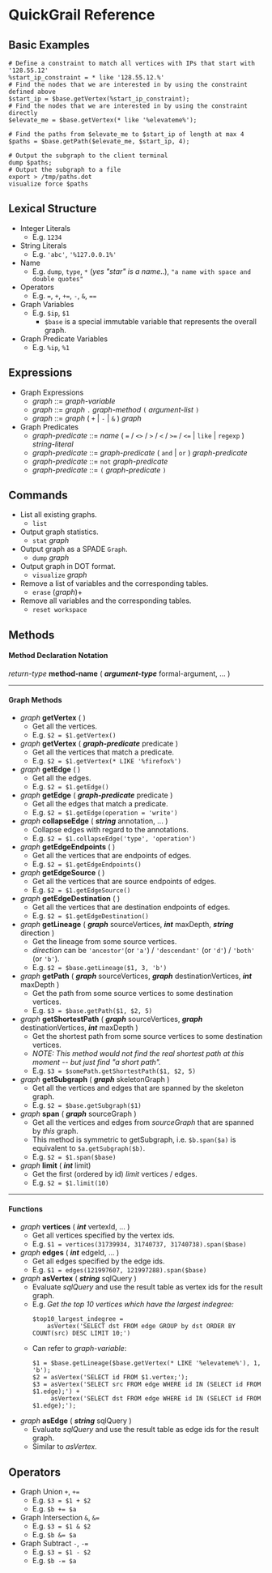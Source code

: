 # QuickGrail Reference

## Basic Examples
```
# Define a constraint to match all vertices with IPs that start with '128.55.12'
%start_ip_constraint = * like '128.55.12.%'
# Find the nodes that we are interested in by using the constraint defined above
$start_ip = $base.getVertex(%start_ip_constraint);
# Find the nodes that we are interested in by using the constraint directly
$elevate_me = $base.getVertex(* like '%elevateme%');

# Find the paths from $elevate_me to $start_ip of length at max 4
$paths = $base.getPath($elevate_me, $start_ip, 4);

# Output the subgraph to the client terminal
dump $paths;
# Output the subgraph to a file
export > /tmp/paths.dot
visualize force $paths
```

## Lexical Structure
* Integer Literals
  * E.g. `1234`
* String Literals
  * E.g. `'abc'`, `'%127.0.0.1%'`
* Name
  * E.g. `dump`, `type`, `*` (_yes "star" is a name_..), `"a name with space and double quotes"`
* Operators
  * E.g. `=`, `+`, `+=`, `-`, `&`, `==`
* Graph Variables
  * E.g. `$ip`, `$1`
    * `$base` is a special immutable variable that represents the overall graph.
* Graph Predicate Variables
  * E.g. `%ip`, `%1`

## Expressions
* Graph Expressions
  * _graph_ ::= _graph-variable_
  * _graph_ ::= _graph_ `.` _graph-method_ `(` _argument-list_ `)`
  * _graph_ ::= _graph_ ( `+` | `-` | `&` ) _graph_
* Graph Predicates
  * _graph-predicate_ ::= _name_ ( `=` / `<>` / `>` / `<` / `>=` / `<=` | `like` | `regexp` ) _string-literal_
  * _graph-predicate_ ::= _graph-predicate_ ( `and` | `or` ) _graph-predicate_
  * _graph-predicate_ ::= `not` _graph-predicate_
  * _graph-predicate_ ::= `(` _graph-predicate_ `)`

## Commands
* List all existing graphs.
  * `list`
* Output graph statistics.
  * `stat` _graph_
* Output graph as a SPADE `Graph`.
  * `dump` _graph_
* Output graph in DOT format.
  * `visualize` _graph_
* Remove a list of variables and the corresponding tables.
  * `erase` (_graph_)+
* Remove all variables and the corresponding tables.
  * `reset workspace`

## Methods
#### Method Declaration Notation

_return-type_ **method-name** ( **_argument-type_** formal-argument, ... )

---

#### Graph Methods
* _graph_ **getVertex** ( )
  * Get all the vertices.
  * E.g. `$2 = $1.getVertex()`
* _graph_ **getVertex** ( **_graph-predicate_** predicate )
  * Get all the vertices that match a predicate.
  * E.g. `$2 = $1.getVertex(* LIKE '%firefox%')`
* _graph_ **getEdge** ( )
  * Get all the edges.
  * E.g. `$2 = $1.getEdge()`
* _graph_ **getEdge** ( **_graph-predicate_** predicate )
  * Get all the edges that match a predicate.
  * E.g. `$2 = $1.getEdge(operation = 'write')`
* _graph_ **collapseEdge** ( **_string_** annotation, ... )
  * Collapse edges with regard to the annotations.
  * E.g. `$2 = $1.collapseEdge('type', 'operation')`
* _graph_ **getEdgeEndpoints** ( )
  * Get all the vertices that are endpoints of edges.
  * E.g. `$2 = $1.getEdgeEndpoints()`
* _graph_ **getEdgeSource** ( )
  * Get all the vertices that are source endpoints of edges.
  * E.g. `$2 = $1.getEdgeSource()`
* _graph_ **getEdgeDestination** ( )
  * Get all the vertices that are destination endpoints of edges.
  * E.g. `$2 = $1.getEdgeDestination()`
* _graph_ **getLineage** ( **_graph_** sourceVertices, **_int_** maxDepth, **_string_** direction )
  * Get the lineage from some source vertices.
  * _direction_ can be `'ancestor'`(or `'a'`) / `'descendant'` (or `'d'`) / `'both'` (or `'b'`).
  * E.g. `$2 = $base.getLineage($1, 3, 'b')`
* _graph_ **getPath** ( **_graph_** sourceVertices, **_graph_** destinationVertices, **_int_** maxDepth )
  * Get the path from some source vertices to some destination vertices.
  * E.g. `$3 = $base.getPath($1, $2, 5)`
* _graph_ **getShortestPath** ( **_graph_** sourceVertices, **_graph_** destinationVertices, **_int_** maxDepth )
  * Get the shortest path from some source vertices to some destination vertices.
  * _NOTE: This method would not find the real shortest path at this moment -- but just find "a short path"._
  * E.g. `$3 = $somePath.getShortestPath($1, $2, 5)`
* _graph_ **getSubgraph** ( **_graph_** skeletonGraph )
  * Get all the vertices and edges that are spanned by the skeleton graph.
  * E.g. `$2 = $base.getSubgraph($1)`
* _graph_ **span** ( **_graph_** sourceGraph )
  * Get all the vertices and edges from _sourceGraph_ that are spanned by _this_ graph.
  * This method is symmetric to getSubgraph, i.e. `$b.span($a)` is equivalent to `$a.getSubgraph($b)`.
  * E.g. `$2 = $1.span($base)`
* _graph_ **limit** ( **_int_** limit)
  * Get the first (ordered by id) _limit_ vertices / edges.
  * E.g. `$2 = $1.limit(10)`
---
#### Functions
* _graph_ **vertices** ( **_int_** vertexId, ... )
  * Get all vertices specified by the vertex ids.
  * E.g. `$1 = vertices(31739934, 31740737, 31740738).span($base)`
* _graph_ **edges** ( **_int_** edgeId, ... )
  * Get all edges specified by the edge ids.
  * E.g. `$1 = edges(121997607, 121997288).span($base)`
* _graph_ **asVertex** ( **_string_** sqlQuery )
  * Evaluate _sqlQuery_ and use the result table as vertex ids for the result graph.
  * E.g. _Get the top 10 vertices which have the largest indegree:_
    ```
    $top10_largest_indegree =
        asVertex('SELECT dst FROM edge GROUP by dst ORDER BY COUNT(src) DESC LIMIT 10;')
    ```
  * Can refer to _graph-variable_:
    ```
    $1 = $base.getLineage($base.getVertex(* LIKE '%elevateme%'), 1, 'b');
    $2 = asVertex('SELECT id FROM $1.vertex;');
    $3 = asVertex('SELECT src FROM edge WHERE id IN (SELECT id FROM $1.edge);') +
         asVertex('SELECT dst FROM edge WHERE id IN (SELECT id FROM $1.edge);');
    ```
* _graph_ **asEdge** ( **_string_** sqlQuery )
  * Evaluate _sqlQuery_ and use the result table as edge ids for the result graph.
  * Similar to _asVertex_.

## Operators
* Graph Union `+`, `+=`
  * E.g. `$3 = $1 + $2`
  * E.g. `$b += $a`
* Graph Intersection `&`, `&=`
  * E.g. `$3 = $1 & $2`
  * E.g. `$b &= $a`
* Graph Subtract `-`, `-=`
  * E.g. `$3 = $1 - $2`
  * E.g. `$b -= $a`
